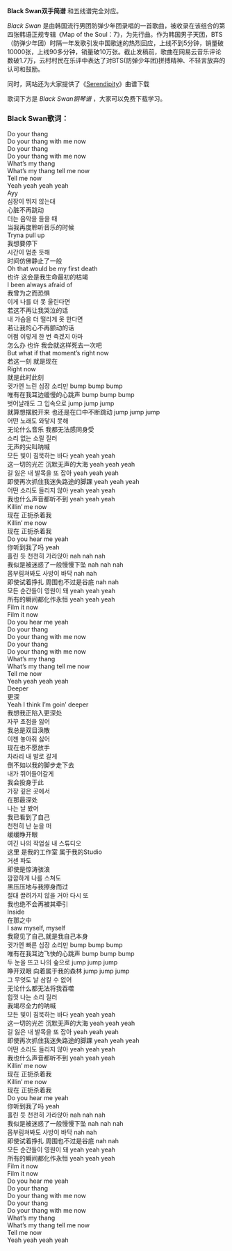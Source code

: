 

**Black Swan双手简谱** 和五线谱完全对应。

_Black Swan_ 是由韩国流行男团防弹少年团录唱的一首歌曲，被收录在该组合的第四张韩语正规专辑《Map of the
Soul：7》，为先行曲。作为韩国男子天团，BTS（防弹少年团）时隔一年发歌引发中国歌迷的热烈回应，上线不到5分钟，销量破10000张，上线90多分钟，销量破10万张。截止发稿前，歌曲在网易云音乐评论数破1.7万，云村村民在乐评中表达了对BTS(防弹少年团)拼搏精神、不轻言放弃的认可和鼓励。

同时，网站还为大家提供了《[Serendipity](Music-9963-Serendipity-防弹少年团.html
"Serendipity")》曲谱下载

歌词下方是 _Black Swan钢琴谱_ ，大家可以免费下载学习。

### Black Swan歌词：

Do your thang  
Do your thang with me now  
Do your thang  
Do your thang with me now  
What’s my thang  
What’s my thang tell me now  
Tell me now  
Yeah yeah yeah yeah  
Ayy  
심장이 뛰지 않는대  
心脏不再跳动  
더는 음악을 들을 때  
当我再度聆听音乐的时候  
Tryna pull up  
我想要停下  
시간이 멈춘 듯해  
时间仿佛静止了一般  
Oh that would be my first death  
也许 这会是我生命最初的枯竭  
I been always afraid of  
我曾为之而恐惧  
이게 나를 더 못 울린다면  
若这不再让我哭泣的话  
내 가슴을 더 떨리게 못 한다면  
若让我的心不再颤动的话  
어쩜 이렇게 한 번 죽겠지 아마  
怎么办 也许 我会就这样死去一次吧  
But what if that moment’s right now  
若这一刻 就是现在  
Right now  
就是此时此刻  
귓가엔 느린 심장 소리만 bump bump bump  
唯有在我耳边缓慢的心跳声 bump bump bump  
벗어날래도 그 입속으로 jump jump jump  
就算想摆脱开来 也还是在口中不断跳动 jump jump jump  
어떤 노래도 와닿지 못해  
无论什么音乐 我都无法感同身受  
소리 없는 소릴 질러  
无声的尖叫呐喊  
모든 빛이 침묵하는 바다 yeah yeah yeah  
这一切的光芒 沉默无声的大海 yeah yeah yeah  
길 잃은 내 발목을 또 잡아 yeah yeah yeah  
即使再次抓住我迷失路途的脚踝 yeah yeah yeah  
어떤 소리도 들리지 않아 yeah yeah yeah  
我也什么声音都听不到 yeah yeah yeah  
Killin’ me now  
现在 正扼杀着我  
Killin’ me now  
现在 正扼杀着我  
Do you hear me yeah  
你听到我了吗 yeah  
홀린 듯 천천히 가라앉아 nah nah nah  
我似是被迷惑了一般慢慢下坠 nah nah nah  
몸부림쳐봐도 사방이 바닥 nah nah  
即使试着挣扎 周围也不过是谷底 nah nah  
모든 순간들이 영원이 돼 yeah yeah yeah  
所有的瞬间都化作永恒 yeah yeah yeah  
Film it now  
Film it now  
Do you hear me yeah  
Do your thang  
Do your thang with me now  
Do your thang  
Do your thang with me now  
What’s my thang  
What’s my thang tell me now  
Tell me now  
Yeah yeah yeah yeah  
Deeper  
更深  
Yeah I think I’m goin’ deeper  
我想我正陷入更深处  
자꾸 초점을 잃어  
我总是双目涣散  
이젠 놓아줘 싫어  
现在也不愿放手  
차라리 내 발로 갈게  
倒不如以我的脚步走下去  
내가 뛰어들어갈게  
我会投身于此  
가장 깊은 곳에서  
在那最深处  
나는 날 봤어  
我已看到了自己  
천천히 난 눈을 떠  
缓缓睁开眼  
여긴 나의 작업실 내 스튜디오  
这里 是我的工作室 属于我的Studio  
거센 파도  
即使是惊涛骇浪  
깜깜하게 나를 스쳐도  
黑压压地与我擦身而过  
절대 끌려가지 않을 거야 다시 또  
我也绝不会再被其牵引  
Inside  
在那之中  
I saw myself, myself  
我窥见了自己,就是我自己本身  
귓가엔 빠른 심장 소리만 bump bump bump  
唯有在我耳边飞快的心跳声 bump bump bump  
두 눈을 뜨고 나의 숲으로 jump jump jump  
睁开双眼 向着属于我的森林 jump jump jump  
그 무엇도 날 삼킬 수 없어  
无论什么都无法将我吞噬  
힘껏 나는 소리 질러  
我竭尽全力的呐喊  
모든 빛이 침묵하는 바다 yeah yeah yeah  
这一切的光芒 沉默无声的大海 yeah yeah yeah  
길 잃은 내 발목을 또 잡아 yeah yeah yeah  
即使再次抓住我迷失路途的脚踝 yeah yeah yeah  
어떤 소리도 들리지 않아 yeah yeah yeah  
我也什么声音都听不到 yeah yeah yeah  
Killin’ me now  
现在 正扼杀着我  
Killin’ me now  
现在 正扼杀着我  
Do you hear me yeah  
你听到我了吗 yeah  
홀린 듯 천천히 가라앉아 nah nah nah  
我似是被迷惑了一般慢慢下坠 nah nah nah  
몸부림쳐봐도 사방이 바닥 nah nah  
即使试着挣扎 周围也不过是谷底 nah nah  
모든 순간들이 영원이 돼 yeah yeah yeah  
所有的瞬间都化作永恒 yeah yeah yeah  
Film it now  
Film it now  
Do you hear me yeah  
Do your thang  
Do your thang with me now  
Do your thang  
Do your thang with me now  
What’s my thang  
What’s my thang tell me now  
Tell me now  
Yeah yeah yeah yeah

